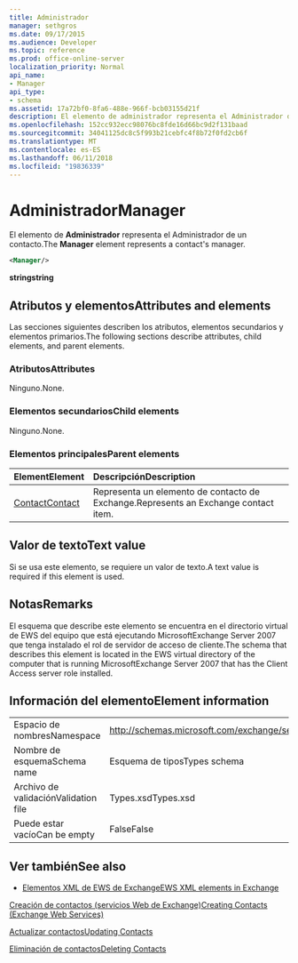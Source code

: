 ```yaml
---
title: Administrador
manager: sethgros
ms.date: 09/17/2015
ms.audience: Developer
ms.topic: reference
ms.prod: office-online-server
localization_priority: Normal
api_name:
- Manager
api_type:
- schema
ms.assetid: 17a72bf0-8fa6-488e-966f-bcb03155d21f
description: El elemento de administrador representa el Administrador de un contacto.
ms.openlocfilehash: 152cc932ecc98076bc8fde16d66bc9d2f131baad
ms.sourcegitcommit: 34041125dc8c5f993b21cebfc4f8b72f0fd2cb6f
ms.translationtype: MT
ms.contentlocale: es-ES
ms.lasthandoff: 06/11/2018
ms.locfileid: "19836339"
---
```

# <a name="manager"></a><span data-ttu-id="b8c72-103">Administrador</span><span class="sxs-lookup"><span data-stu-id="b8c72-103">Manager</span></span>

<span data-ttu-id="b8c72-104">El elemento de **Administrador** representa el Administrador de un contacto.</span><span class="sxs-lookup"><span data-stu-id="b8c72-104">The **Manager** element represents a contact's manager.</span></span> 
  
```xml
<Manager/>
```

 <span data-ttu-id="b8c72-105">**string**</span><span class="sxs-lookup"><span data-stu-id="b8c72-105">**string**</span></span>
## <a name="attributes-and-elements"></a><span data-ttu-id="b8c72-106">Atributos y elementos</span><span class="sxs-lookup"><span data-stu-id="b8c72-106">Attributes and elements</span></span>

<span data-ttu-id="b8c72-107">Las secciones siguientes describen los atributos, elementos secundarios y elementos primarios.</span><span class="sxs-lookup"><span data-stu-id="b8c72-107">The following sections describe attributes, child elements, and parent elements.</span></span>
  
### <a name="attributes"></a><span data-ttu-id="b8c72-108">Atributos</span><span class="sxs-lookup"><span data-stu-id="b8c72-108">Attributes</span></span>

<span data-ttu-id="b8c72-109">Ninguno.</span><span class="sxs-lookup"><span data-stu-id="b8c72-109">None.</span></span>
  
### <a name="child-elements"></a><span data-ttu-id="b8c72-110">Elementos secundarios</span><span class="sxs-lookup"><span data-stu-id="b8c72-110">Child elements</span></span>

<span data-ttu-id="b8c72-111">Ninguno.</span><span class="sxs-lookup"><span data-stu-id="b8c72-111">None.</span></span>
  
### <a name="parent-elements"></a><span data-ttu-id="b8c72-112">Elementos principales</span><span class="sxs-lookup"><span data-stu-id="b8c72-112">Parent elements</span></span>

|<span data-ttu-id="b8c72-113">**Element**</span><span class="sxs-lookup"><span data-stu-id="b8c72-113">**Element**</span></span>|<span data-ttu-id="b8c72-114">**Descripción**</span><span class="sxs-lookup"><span data-stu-id="b8c72-114">**Description**</span></span>|
|:-----|:-----|
|[<span data-ttu-id="b8c72-115">Contact</span><span class="sxs-lookup"><span data-stu-id="b8c72-115">Contact</span></span>](contact.md) <br/> |<span data-ttu-id="b8c72-116">Representa un elemento de contacto de Exchange.</span><span class="sxs-lookup"><span data-stu-id="b8c72-116">Represents an Exchange contact item.</span></span>  <br/> |
   
## <a name="text-value"></a><span data-ttu-id="b8c72-117">Valor de texto</span><span class="sxs-lookup"><span data-stu-id="b8c72-117">Text value</span></span>

<span data-ttu-id="b8c72-118">Si se usa este elemento, se requiere un valor de texto.</span><span class="sxs-lookup"><span data-stu-id="b8c72-118">A text value is required if this element is used.</span></span>
  
## <a name="remarks"></a><span data-ttu-id="b8c72-119">Notas</span><span class="sxs-lookup"><span data-stu-id="b8c72-119">Remarks</span></span>

<span data-ttu-id="b8c72-120">El esquema que describe este elemento se encuentra en el directorio virtual de EWS del equipo que está ejecutando MicrosoftExchange Server 2007 que tenga instalado el rol de servidor de acceso de cliente.</span><span class="sxs-lookup"><span data-stu-id="b8c72-120">The schema that describes this element is located in the EWS virtual directory of the computer that is running MicrosoftExchange Server 2007 that has the Client Access server role installed.</span></span>
  
## <a name="element-information"></a><span data-ttu-id="b8c72-121">Información del elemento</span><span class="sxs-lookup"><span data-stu-id="b8c72-121">Element information</span></span>

|||
|:-----|:-----|
|<span data-ttu-id="b8c72-122">Espacio de nombres</span><span class="sxs-lookup"><span data-stu-id="b8c72-122">Namespace</span></span>  <br/> |http://schemas.microsoft.com/exchange/services/2006/types  <br/> |
|<span data-ttu-id="b8c72-123">Nombre de esquema</span><span class="sxs-lookup"><span data-stu-id="b8c72-123">Schema name</span></span>  <br/> |<span data-ttu-id="b8c72-124">Esquema de tipos</span><span class="sxs-lookup"><span data-stu-id="b8c72-124">Types schema</span></span>  <br/> |
|<span data-ttu-id="b8c72-125">Archivo de validación</span><span class="sxs-lookup"><span data-stu-id="b8c72-125">Validation file</span></span>  <br/> |<span data-ttu-id="b8c72-126">Types.xsd</span><span class="sxs-lookup"><span data-stu-id="b8c72-126">Types.xsd</span></span>  <br/> |
|<span data-ttu-id="b8c72-127">Puede estar vacío</span><span class="sxs-lookup"><span data-stu-id="b8c72-127">Can be empty</span></span>  <br/> |<span data-ttu-id="b8c72-128">False</span><span class="sxs-lookup"><span data-stu-id="b8c72-128">False</span></span>  <br/> |
   
## <a name="see-also"></a><span data-ttu-id="b8c72-129">Ver también</span><span class="sxs-lookup"><span data-stu-id="b8c72-129">See also</span></span>



- [<span data-ttu-id="b8c72-130">Elementos XML de EWS de Exchange</span><span class="sxs-lookup"><span data-stu-id="b8c72-130">EWS XML elements in Exchange</span></span>](ews-xml-elements-in-exchange.md)


[<span data-ttu-id="b8c72-131">Creación de contactos (servicios Web de Exchange)</span><span class="sxs-lookup"><span data-stu-id="b8c72-131">Creating Contacts (Exchange Web Services)</span></span>](http://msdn.microsoft.com/library/4845917e-70d1-481c-bbd7-011ec6571789%28Office.15%29.aspx)
  
[<span data-ttu-id="b8c72-132">Actualizar contactos</span><span class="sxs-lookup"><span data-stu-id="b8c72-132">Updating Contacts</span></span>](http://msdn.microsoft.com/library/9a865953-b94a-4229-b632-2dee433314be%28Office.15%29.aspx)
  
[<span data-ttu-id="b8c72-133">Eliminación de contactos</span><span class="sxs-lookup"><span data-stu-id="b8c72-133">Deleting Contacts</span></span>](http://msdn.microsoft.com/library/fcc3dc84-cd3e-455e-a1a7-ae6921c9b588%28Office.15%29.aspx)

